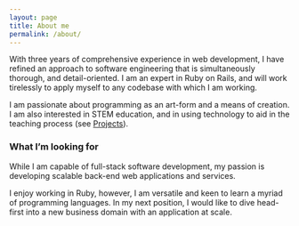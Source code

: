 ```yaml
---
layout: page
title: About me
permalink: /about/
---
```

With three years of comprehensive experience in web development, I have refined an approach to software engineering that is simultaneously thorough, and detail-oriented. I am an expert in Ruby on Rails, and will work tirelessly to apply myself to any codebase with which I am working.

I am passionate about programming as an art-form and a means of creation. I am also interested in STEM education, and in using technology to aid in the teaching process (see [Projects](/)).

### What I’m looking for
While I am capable of full-stack software development, my passion is developing scalable back-end web applications and services.

I enjoy working in Ruby, however, I am versatile and keen to learn a myriad of programming languages. In my next position, I would like to dive head-first into a new business domain with an application at scale.

